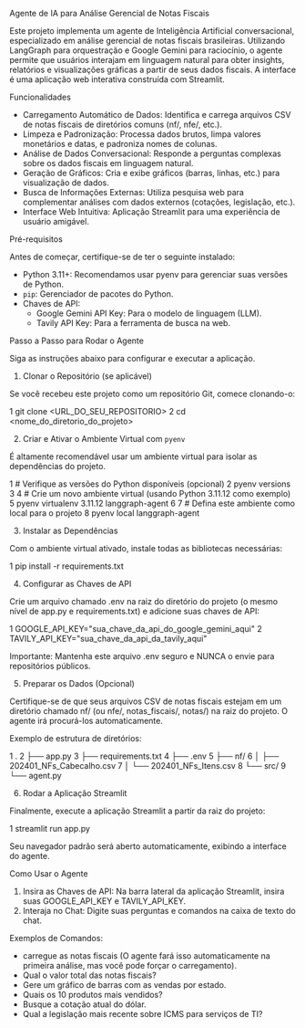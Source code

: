   Agente de IA para Análise Gerencial de Notas Fiscais

  Este projeto implementa um agente de Inteligência Artificial conversacional, especializado em análise gerencial de notas fiscais brasileiras.
  Utilizando LangGraph para orquestração e Google Gemini para raciocínio, o agente permite que usuários interajam em linguagem natural para obter
  insights, relatórios e visualizações gráficas a partir de seus dados fiscais. A interface é uma aplicação web interativa construída com Streamlit.

  Funcionalidades

   * Carregamento Automático de Dados: Identifica e carrega arquivos CSV de notas fiscais de diretórios comuns (nf/, nfe/, etc.).
   * Limpeza e Padronização: Processa dados brutos, limpa valores monetários e datas, e padroniza nomes de colunas.
   * Análise de Dados Conversacional: Responde a perguntas complexas sobre os dados fiscais em linguagem natural.
   * Geração de Gráficos: Cria e exibe gráficos (barras, linhas, etc.) para visualização de dados.
   * Busca de Informações Externas: Utiliza pesquisa web para complementar análises com dados externos (cotações, legislação, etc.).
   * Interface Web Intuitiva: Aplicação Streamlit para uma experiência de usuário amigável.

  Pré-requisitos

  Antes de começar, certifique-se de ter o seguinte instalado:

   * Python 3.11+: Recomendamos usar pyenv para gerenciar suas versões de Python.
   * `pip`: Gerenciador de pacotes do Python.
   * Chaves de API:
       * Google Gemini API Key: Para o modelo de linguagem (LLM).
       * Tavily API Key: Para a ferramenta de busca na web.

  Passo a Passo para Rodar o Agente

  Siga as instruções abaixo para configurar e executar a aplicação.

  1. Clonar o Repositório (se aplicável)

  Se você recebeu este projeto como um repositório Git, comece clonando-o:

   1 git clone <URL_DO_SEU_REPOSITORIO>
   2 cd <nome_do_diretorio_do_projeto>

  2. Criar e Ativar o Ambiente Virtual com `pyenv`

  É altamente recomendável usar um ambiente virtual para isolar as dependências do projeto.

   1 # Verifique as versões do Python disponíveis (opcional)
   2 pyenv versions
   3 
   4 # Crie um novo ambiente virtual (usando Python 3.11.12 como exemplo)
   5 pyenv virtualenv 3.11.12 langgraph-agent
   6 
   7 # Defina este ambiente como local para o projeto
   8 pyenv local langgraph-agent

  3. Instalar as Dependências

  Com o ambiente virtual ativado, instale todas as bibliotecas necessárias:

   1 pip install -r requirements.txt

  4. Configurar as Chaves de API

  Crie um arquivo chamado .env na raiz do diretório do projeto (o mesmo nível de app.py e requirements.txt) e adicione suas chaves de API:

   1 GOOGLE_API_KEY="sua_chave_da_api_do_google_gemini_aqui"
   2 TAVILY_API_KEY="sua_chave_da_api_da_tavily_aqui"

  Importante: Mantenha este arquivo .env seguro e NUNCA o envie para repositórios públicos.

  5. Preparar os Dados (Opcional)

  Certifique-se de que seus arquivos CSV de notas fiscais estejam em um diretório chamado nf/ (ou nfe/, notas_fiscais/, notas/) na raiz do projeto. O
  agente irá procurá-los automaticamente.

  Exemplo de estrutura de diretórios:

   1 .
   2 ├── app.py
   3 ├── requirements.txt
   4 ├── .env
   5 ├── nf/
   6 │   ├── 202401_NFs_Cabecalho.csv
   7 │   └── 202401_NFs_Itens.csv
   8 └── src/
   9     └── agent.py

  6. Rodar a Aplicação Streamlit

  Finalmente, execute a aplicação Streamlit a partir da raiz do projeto:

   1 streamlit run app.py

  Seu navegador padrão será aberto automaticamente, exibindo a interface do agente.

  Como Usar o Agente

   1. Insira as Chaves de API: Na barra lateral da aplicação Streamlit, insira suas GOOGLE_API_KEY e TAVILY_API_KEY.
   2. Interaja no Chat: Digite suas perguntas e comandos na caixa de texto do chat.

  Exemplos de Comandos:

   * carregue as notas fiscais (O agente fará isso automaticamente na primeira análise, mas você pode forçar o carregamento).
   * Qual o valor total das notas fiscais?
   * Gere um gráfico de barras com as vendas por estado.
   * Quais os 10 produtos mais vendidos?
   * Busque a cotação atual do dólar.
   * Qual a legislação mais recente sobre ICMS para serviços de TI?